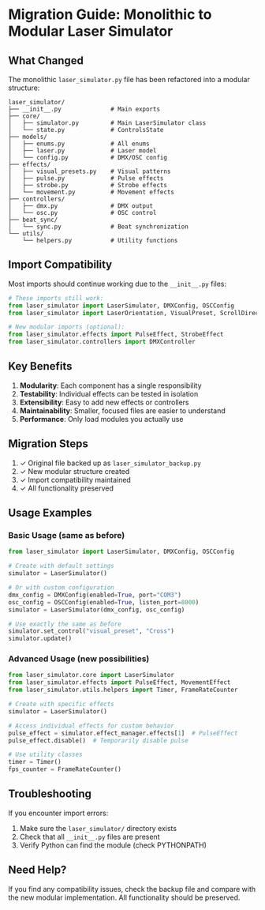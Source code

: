 # Migration Guide: Monolithic to Modular Laser Simulator

## What Changed

The monolithic `laser_simulator.py` file has been refactored into a modular structure:

```
laser_simulator/
├── __init__.py              # Main exports
├── core/
│   ├── simulator.py         # Main LaserSimulator class
│   └── state.py             # ControlsState
├── models/
│   ├── enums.py             # All enums
│   ├── laser.py             # Laser model
│   └── config.py            # DMX/OSC config
├── effects/
│   ├── visual_presets.py    # Visual patterns
│   ├── pulse.py             # Pulse effects
│   ├── strobe.py            # Strobe effects
│   └── movement.py          # Movement effects
├── controllers/
│   ├── dmx.py               # DMX output
│   └── osc.py               # OSC control
├── beat_sync/
│   └── sync.py              # Beat synchronization
└── utils/
    └── helpers.py           # Utility functions
```

## Import Compatibility

Most imports should continue working due to the `__init__.py` files:

```python
# These imports still work:
from laser_simulator import LaserSimulator, DMXConfig, OSCConfig
from laser_simulator import LaserOrientation, VisualPreset, ScrollDirection

# New modular imports (optional):
from laser_simulator.effects import PulseEffect, StrobeEffect
from laser_simulator.controllers import DMXController
```

## Key Benefits

1. **Modularity**: Each component has a single responsibility
2. **Testability**: Individual effects can be tested in isolation
3. **Extensibility**: Easy to add new effects or controllers
4. **Maintainability**: Smaller, focused files are easier to understand
5. **Performance**: Only load modules you actually use

## Migration Steps

1. ✓ Original file backed up as `laser_simulator_backup.py`
2. ✓ New modular structure created
3. ✓ Import compatibility maintained
4. ✓ All functionality preserved

## Usage Examples

### Basic Usage (same as before)
```python
from laser_simulator import LaserSimulator, DMXConfig, OSCConfig

# Create with default settings
simulator = LaserSimulator()

# Or with custom configuration
dmx_config = DMXConfig(enabled=True, port="COM3")
osc_config = OSCConfig(enabled=True, listen_port=8000)
simulator = LaserSimulator(dmx_config, osc_config)

# Use exactly the same as before
simulator.set_control("visual_preset", "Cross")
simulator.update()
```

### Advanced Usage (new possibilities)
```python
from laser_simulator.core import LaserSimulator
from laser_simulator.effects import PulseEffect, MovementEffect
from laser_simulator.utils.helpers import Timer, FrameRateCounter

# Create with specific effects
simulator = LaserSimulator()

# Access individual effects for custom behavior
pulse_effect = simulator.effect_manager.effects[1]  # PulseEffect
pulse_effect.disable()  # Temporarily disable pulse

# Use utility classes
timer = Timer()
fps_counter = FrameRateCounter()
```

## Troubleshooting

If you encounter import errors:

1. Make sure the `laser_simulator/` directory exists
2. Check that all `__init__.py` files are present
3. Verify Python can find the module (check PYTHONPATH)

## Need Help?

If you find any compatibility issues, check the backup file and compare
with the new modular implementation. All functionality should be preserved.
